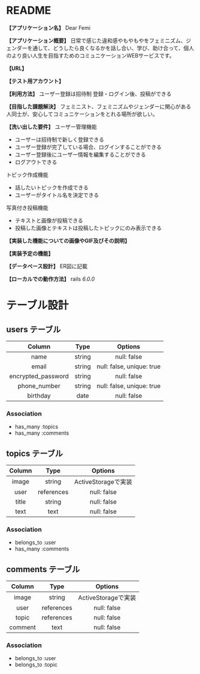 # README

**【アプリケーション名】**
Dear Femi

**【アプリケーション概要】**
日常で感じた違和感やもやもやをフェミニズム、ジェンダーを通して、どうしたら良くなるかを話し合い、学び、助け合って、個人のより良い人生を目指すためのコミュニケーションWEBサービスです。

**【URL】**

**【テスト用アカウント】**

**【利用方法】**
ユーザー登録は招待制
登録・ログイン後、投稿ができる

**【目指した課題解決】**
フェミニスト、フェミニズムやジェンダーに関心がある人同士が、安心してコミュニケーションをとれる場所が欲しい。

**【洗い出した要件】**
ユーザー管理機能
- ユーザーは招待制で新しく登録できる
- ユーザー登録が完了している場合、ログインすることができる
- ユーザー登録後にユーザー情報を編集することができる
- ログアウトできる

トピック作成機能
- 話したいトピックを作成できる
- ユーザーがタイトル名を決定できる

写真付き投稿機能
- テキストと画像が投稿できる
- 投稿した画像とテキストは投稿したトピックにのみ表示できる

**【実装した機能についての画像やGIF及びその説明】**

**【実装予定の機能】**

**【データベース設計】**
ER図に記載

**【ローカルでの動作方法】**
rails _6.0.0_



# テーブル設計

## users テーブル
| Column             | Type   | Options                   |
|:------------------:|:------:|:-------------------------:|
| name               | string | null: false               |
| email              | string | null: false, unique: true |
| encrypted_password | string | null: false               |
| phone_number       | string | null: false, unique: true |
| birthday           | date   | null: false               |

### Association

- has_many  :topics
- has_many  :comments


## topics テーブル
| Column | Type       | Options            |
|:------:|:----------:|:------------------:|
| image  | string     | ActiveStorageで実装 |
| user   | references | null: false        |
| title  | string     | null: false        |
| text   | text       | null: false        |

### Association

- belongs_to :user
- has_many   :comments


## comments テーブル
| Column  | Type       | Options            |
|:-------:|:----------:|:------------------:|
| image   | string     | ActiveStorageで実装 |
| user    | references | null: false        |
| topic   | references | null: false        |
| comment | text       | null: false        |

### Association

- belongs_to :user
- belongs_to :topic